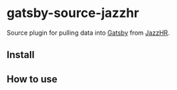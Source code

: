 # gatsby-source-jazzhr

Source plugin for pulling data into [Gatsby](https://github.com/gatsbyjs) from
[JazzHR](https://www.jazzhr.com).

## Install

## How to use
